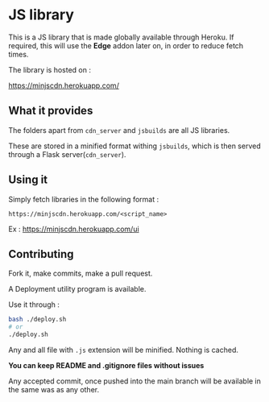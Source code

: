 # JS library

This is a JS library that is made globally available through Heroku.
If required, this will use the **Edge** addon later on, in order to reduce fetch times.

The library is hosted on : 

https://minjscdn.herokuapp.com/

## What it provides

The folders apart from ```cdn_server``` and ```jsbuilds``` are all JS libraries.

These are stored in a minified format withing ```jsbuilds```,
which is then served through a Flask server(```cdn_server```).

## Using it

Simply fetch libraries in the following format : 

``` https://minjscdn.herokuapp.com/<script_name> ```

Ex : https://minjscdn.herokuapp.com/ui

## Contributing

Fork it, make commits, make a pull request.

A Deployment utility program is available.

Use it through :

```bash
bash ./deploy.sh
# or
./deploy.sh
```

Any and all file with ```.js``` extension will be minified. Nothing is cached.

**You can keep README and .gitignore files without issues**

Any accepted commit, once pushed into the main branch will be available in the same was as any other.
